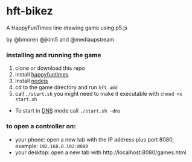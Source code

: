 # hft-bikez
A HappyFunTimes line drawing game using p5.js

by @bmoren @jkim5 and @mediaupstream

### installing and running the game

1. clone or download this repo
2. install [happyfuntimes](http://superhappyfuntimes.net/install)
3. install [nodejs](https://nodejs.org)
4. cd to the game directory and run `hft add`
5. call `./start.sh` you might need to make it executable with `chmod +x start.sh`
  - To start in [DNS](https://github.com/greggman/HappyFunTimes/blob/master/docs/network.md) mode call `./start.sh -dns`

### to open a controller on:
- your phone: open a new tab with the IP address plus port 8080, example: `192.168.0.102:8080`
- your desktop: open a new tab with http://localhost:8080/games.html
